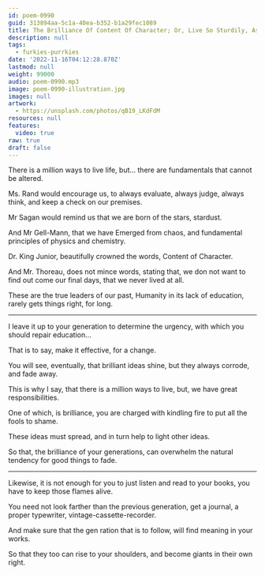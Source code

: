 ```yaml
---
id: poem-0990
guid: 313894aa-5c1a-40ea-b352-b1a29fec1089
title: The Brilliance Of Content Of Character; Or, Live So Sturdily, As To Put To Route All That Is Not Life
description: null
tags:
  - furkies-purrkies
date: '2022-11-16T04:12:28.870Z'
lastmod: null
weight: 99000
audio: poem-0990.mp3
image: poem-0990-illustration.jpg
images: null
artwork:
  - https://unsplash.com/photos/qB19_LKdFdM
resources: null
features:
  video: true
raw: true
draft: false
---
```


There is a million ways to live life, but…
there are fundamentals that cannot be altered.

Ms. Rand would encourage us,
to always evaluate, always judge, always think, and keep a check on our premises.

Mr Sagan would remind us that we are born of the stars,
stardust.

And Mr Gell-Mann, that we have Emerged from chaos,
and fundamental principles of physics and chemistry.

Dr. King Junior, beautifully crowned the words,
Content of Character.

And Mr. Thoreau, does not mince words, stating that,
we don not want to find out come our final days, that we never lived at all.

These are the true leaders of our past,
Humanity in its lack of education, rarely gets things right, for long.

---

I leave it up to your generation to determine the urgency,
with which you should repair education…

That is to say,
make it effective, for a change.

You will see, eventually, that brilliant ideas shine,
but they always corrode, and fade away.

This is why I say, that there is a million ways to live,
but, we have great responsibilities.

One of which, is brilliance,
you are charged with kindling fire to put all the fools to shame.

These ideas must spread,
and in turn help to light other ideas.

So that, the brilliance of your generations,
can overwhelm the natural tendency for good things to fade.

---

Likewise, it is not enough for you to just listen and read to your books,
you have to keep those flames alive.

You need not look farther than the previous generation,
get a journal, a proper typewriter, vintage-cassette-recorder.

And make sure that the gen ration that is to follow,
will find meaning in your works.

So that they too can rise to your shoulders,
and become giants in their own right.
